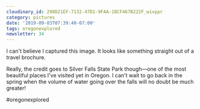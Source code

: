 ```yaml
---
cloudinary_id: 298D21EF-7132-47D1-9FAA-1BCF467B222F_wivppr
category: pictures
date: '2019-09-03T07:39:40-07:00'
tags: oregonexplored
newsletter: 34
---
```


I can't believe I captured this image. It looks like something straight out of a travel brochure.

Really, the credit goes to Silver Falls State Park though—one of the most beautiful places I've visited yet in Oregon. I can't wait to go back in the spring when the volume of water going over the falls will no doubt be much greater!

#oregonexplored